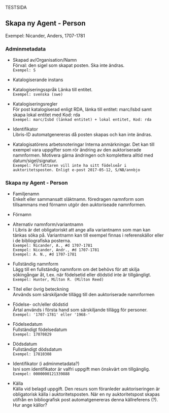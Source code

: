 TESTSIDA 

## Skapa ny Agent - Person
Exempel: Nicander, Anders, 1707-1781

### Adminmetadata
* Skapad av/Organisation/Namn
  <br/>Förval: den sigel som skapat posten. Ska inte ändras.  
  ```Exempel: S```
  
* Katalogiserande instans

* Katalogiseringsspråk 
  Länka till entitet.  
  ```Exempel: svenska (swe)```

* Katalogiseringsregler 
  <br/>För post katalogiserad enligt RDA, länka till entitet: marc/Isbd samt skapa lokal entitet med Kod: rda    
  ```Exempel: marc/Isbd (länkad entitet) + lokal entitet, Kod: rda```

* Identifikator
  <br/>Libris-ID automatgenereras då posten skapas och kan inte ändras.
  
* Katalogisatörens arbetsnoteringar 
  Interna anmärkningar. Det kan till exempel vara uppgifter som rör ändring av den auktoriserade namnformen. Motivera gärna             ändringen och komplettera alltid med datum/sigel/signatur.
  <br/>```Exempel: Författaren vill inte ha sitt födelseår i auktoritetsposten. Enligt e-post 2017-05-12, S/NB/annbjo```
  
### Skapa ny Agent - Person
* Familjenamn
  <br/>Enkelt eller sammansatt släktnamn. föredragen namnform som tillsammans med förnamn utgör den auktoriseade namnformen.

* Förnamn

* Alternativ namnform/variantnamn
  <br/>I Libris är det obligatoriskt att ange alla variantnamn som man kan tänkas söka på. Variantnamn kan till exempel finnas i referenskällor eller i de bibliografiska posterna.
  <br/>```Exempel: Nicander, A., #d 1707-1781```
  <br/>```Exempel: Nicander, Andr., #d 1707-1781```
  <br/>```Exempel: A. N., #d 1707-1781```
  
* Fullständig namnform
  <br/>Lägg till en fullständig namnform om det behövs för att skilja sökingångar åt, t.ex. när födelsetid eller dödstid inte är      tillgängligt.
  <br/>```Exempel: Hunter, Milton R. (Milton Reed)```

* Titel eller övrig beteckning
  <br/>Används som särskiljande tillägg till den auktoriserade namnformen
  
* Födelse- och/eller dödstid
  <br/>Årtal används i första hand som särskiljande tillägg för personer. 
  <br/>```Exempel: '1707-1781' eller '1968-'```

* Födelsedatum
  <br/>Fullständigt födelsedatum
  <br/> ```Exempel: 17070829```
  
* Dödsdatum
  <br/>Fullständigt dödsdatum
  <br/> ```Exempel: 17810308```
  
* Identifikator (i adminmetadata?)
  <br/>Isni som identifikator är valfri uppgift men önskvärt om tillgänglig. 
  <br/> ```Exempel: 0000000121339888 ```
  
* Källa
  <br/>Källa vid belagd uppgift. Den resurs som föranleder auktoriseringen är obligatorisk källa i auktoritetsposten. När en ny auktoritetspost skapas utifrån en bibliografisk post automatgenereras denna källreferens (?). Hur ange källor?


